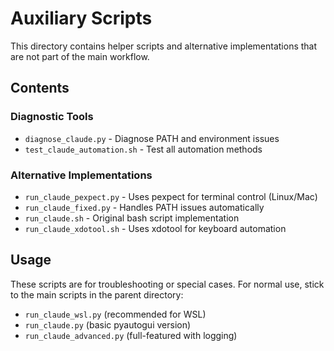 # Auxiliary Scripts

This directory contains helper scripts and alternative implementations that are not part of the main workflow.

## Contents

### Diagnostic Tools
- `diagnose_claude.py` - Diagnose PATH and environment issues
- `test_claude_automation.sh` - Test all automation methods

### Alternative Implementations
- `run_claude_pexpect.py` - Uses pexpect for terminal control (Linux/Mac)
- `run_claude_fixed.py` - Handles PATH issues automatically
- `run_claude.sh` - Original bash script implementation
- `run_claude_xdotool.sh` - Uses xdotool for keyboard automation

## Usage

These scripts are for troubleshooting or special cases. For normal use, stick to the main scripts in the parent directory:
- `run_claude_wsl.py` (recommended for WSL)
- `run_claude.py` (basic pyautogui version)
- `run_claude_advanced.py` (full-featured with logging)
